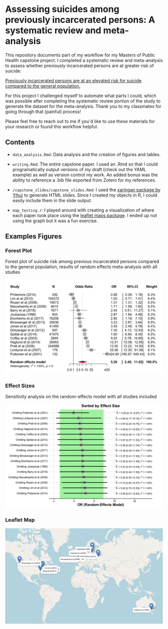# Assessing suicides among previously incarcerated persons: A systematic review and meta-analysis

This repository documents part of my workflow for my Masters of Public Health capstone project. I completed a systematic review and meta-analysis to assess whether previously incarcerated persons are at greater risk of suicide: 

<u>Previously incarcerated persons are at an elevated risk for suicide compared to the general
population.</u>

For this project I challenged myself to automate what parts I could, which was possible after completing the systematic review portion of the study to generate the dataset for the meta-analysis. Thank you to my classmates for going through that (painful) process!

Please feel free to reach out to me if you'd like to use these materials for your research or found this workflow helpful.

## Contents

- `data_analysis.Rmd`: Data analysis and the creation of figures and tables.

- `writing.Rmd`: The entire capstone paper. I used an .Rmd so that I could programatically output versions of my draft (check out the YAML example) as well as version control my work. An added bonus was the ability to reference a .bib file exported from Zotero for my references. 

- `/capstone_slides/capstone_slides.Rmd`: I used the [xaringan package by Yihui](https://github.com/yihui/xaringan) to generate HTML slides. Since I created my objects in R, I could easily include them in the slide output.

- `map_testing.r`: I played around with creating a visualization of where each paper took place using the [leaflet maps package](https://rstudio.github.io/leaflet/). I ended up not using the graph but it was a fun exercise.

## Examples Figures

### Forest Plot

Forest plot of suicide risk among previous incarcerated persons compared to the
general population, results of random effects meta-analysis with all studies

![](/data/figures/readme_forest_plot.png)

### Effect Sizes

Sensitivity analysis on the random-effects model with all studies included

![](/data/figures/readme_effect_size.png)

### Leaflet Map

![](/data/figures/leaflet_map.png)
